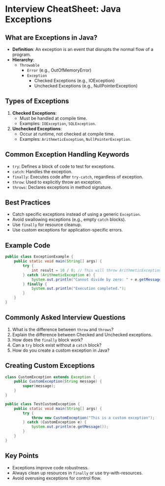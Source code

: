# Interview CheatSheet: Java Exceptions

## What are Exceptions in Java?
- **Definition**: An exception is an event that disrupts the normal flow of a program.
- **Hierarchy**:
  - `Throwable`
    - `Error` (e.g., OutOfMemoryError)
    - `Exception`
      - Checked Exceptions (e.g., IOException)
      - Unchecked Exceptions (e.g., NullPointerException)

## Types of Exceptions
1. **Checked Exceptions**:
   - Must be handled at compile time.
   - Examples: `IOException`, `SQLException`.
2. **Unchecked Exceptions**:
   - Occur at runtime, not checked at compile time.
   - Examples: `ArithmeticException`, `NullPointerException`.

## Common Exception Handling Keywords
- `try`: Defines a block of code to test for exceptions.
- `catch`: Handles the exception.
- `finally`: Executes code after `try-catch`, regardless of exception.
- `throw`: Used to explicitly throw an exception.
- `throws`: Declares exceptions in method signature.

## Best Practices
- Catch specific exceptions instead of using a generic `Exception`.
- Avoid swallowing exceptions (e.g., empty `catch` blocks).
- Use `finally` for resource cleanup.
- Use custom exceptions for application-specific errors.

## Example Code
```java
public class ExceptionExample {
    public static void main(String[] args) {
        try {
            int result = 10 / 0; // This will throw ArithmeticException
        } catch (ArithmeticException e) {
            System.out.println("Cannot divide by zero: " + e.getMessage());
        } finally {
            System.out.println("Execution completed.");
        }
    }
}
```

## Commonly Asked Interview Questions
1. What is the difference between `throw` and `throws`?
2. Explain the difference between Checked and Unchecked exceptions.
3. How does the `finally` block work?
4. Can a `try` block exist without a `catch` block?
5. How do you create a custom exception in Java?

## Creating Custom Exceptions
```java
class CustomException extends Exception {
    public CustomException(String message) {
        super(message);
    }
}

public class TestCustomException {
    public static void main(String[] args) {
        try {
            throw new CustomException("This is a custom exception");
        } catch (CustomException e) {
            System.out.println(e.getMessage());
        }
    }
}
```

## Key Points
- Exceptions improve code robustness.
- Always clean up resources in `finally` or use try-with-resources.
- Avoid overusing exceptions for control flow.
